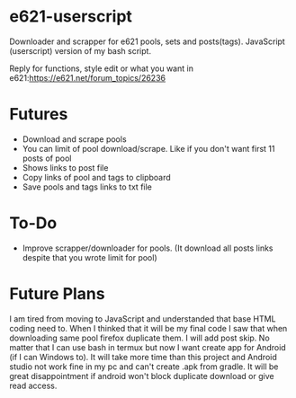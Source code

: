 # e621-userscript
Downloader and scrapper for e621 pools, sets and posts(tags). JavaScript (userscript) version of my bash script.

Reply for functions, style edit or what you want in e621:https://e621.net/forum_topics/26236

# Futures

+ Download and scrape pools
+ You can limit of pool download/scrape. Like if you don't want first 11 posts of pool
+ Shows links to post file
+ Copy links of pool and tags to clipboard
+ Save pools and tags links to txt file


# To-Do

+ Improve scrapper/downloader for pools. (It download all posts links despite that you wrote limit for pool)

# Future Plans
I am tired from moving to JavaScript and understanded that base HTML coding need to. When I thinked that it will be my final code I saw that when downloading same pool firefox duplicate them. I will add post skip. No matter that I can use bash in termux but now I want create app for Android (if I can Windows to). It will take more time than this project and Android studio not work fine in my pc and can't create .apk from gradle. It will be great disappointment if android won't block duplicate download or give read access. 



